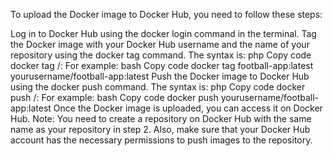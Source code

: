 To upload the Docker image to Docker Hub, you need to follow these steps:

Log in to Docker Hub using the docker login command in the terminal.
Tag the Docker image with your Docker Hub username and the name of your repository using the docker tag command. The syntax is:
php
Copy code
docker tag <image-id> <dockerhub-username>/<repository-name>:<tag>
For example:
bash
Copy code
docker tag football-app:latest yourusername/football-app:latest
Push the Docker image to Docker Hub using the docker push command. The syntax is:
php
Copy code
docker push <dockerhub-username>/<repository-name>:<tag>
For example:
bash
Copy code
docker push yourusername/football-app:latest
Once the Docker image is uploaded, you can access it on Docker Hub.
Note: You need to create a repository on Docker Hub with the same name as your repository in step 2. Also, make sure that your Docker Hub account has the necessary permissions to push images to the repository.